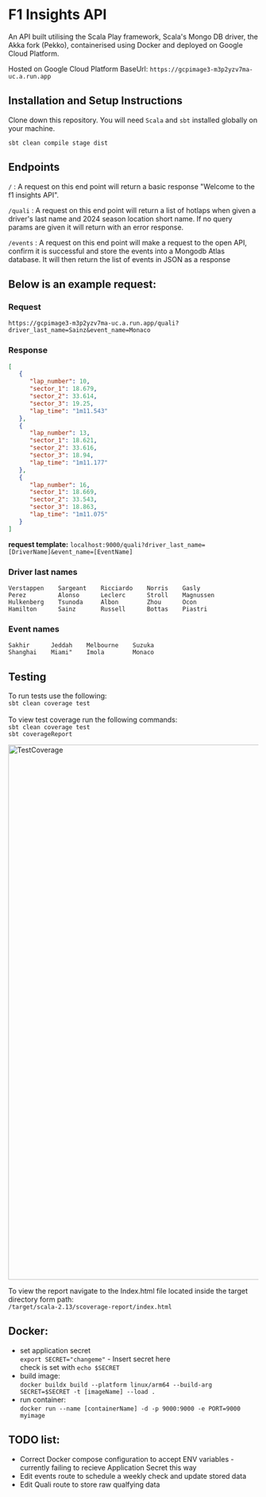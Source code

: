 # F1 Insights API 

An API built utilising the Scala Play framework, Scala's Mongo DB driver, the Akka fork (Pekko), containerised using Docker and deployed on Google Cloud Platform. 

Hosted on Google Cloud Platform BaseUrl: ```https://gcpimage3-m3p2yzv7ma-uc.a.run.app```

## Installation and Setup Instructions

Clone down this repository. You will need `Scala` and `sbt` installed globally on your machine.  

```sbt clean compile stage dist```

## Endpoints

```/``` : A request on this end point will return a basic response "Welcome to the f1 insights API". <br>

```/quali``` : A request on this end point will return a list of hotlaps when given a driver's last name and 2024 season location short name. If no query params are given it will return with an error response. <br>

```/events``` : A request on this end point will make a request to the open API, confirm it is successful and store the events into a Mongodb Atlas database. It will then return the list of events in JSON as a response <br>

## Below is an example request: 
### Request 
`https://gcpimage3-m3p2yzv7ma-uc.a.run.app/quali?driver_last_name=Sainz&event_name=Monaco`

### Response

```JSON
[
   {
      "lap_number": 10,
      "sector_1": 18.679,
      "sector_2": 33.614,
      "sector_3": 19.25,
      "lap_time": "1m11.543"
   },
   {
      "lap_number": 13,
      "sector_1": 18.621,
      "sector_2": 33.616,
      "sector_3": 18.94,
      "lap_time": "1m11.177"
   },
   {
      "lap_number": 16,
      "sector_1": 18.669,
      "sector_2": 33.543,
      "sector_3": 18.863,
      "lap_time": "1m11.075"
   }
]
```

**request template:** `localhost:9000/quali?driver_last_name=[DriverName]&event_name=[EventName]`

### Driver last names 
    Verstappen    Sargeant    Ricciardo    Norris    Gasly
    Perez         Alonso      Leclerc      Stroll    Magnussen
    Hulkenberg    Tsunoda     Albon        Zhou      Ocon
    Hamilton      Sainz       Russell      Bottas    Piastri

### Event names 
    Sakhir      Jeddah    Melbourne    Suzuka   
    Shanghai    Miami"    Imola        Monaco     

## Testing 
To run tests use the following:  <br/> `sbt clean coverage test` <br/>
<br/> To view test coverage run the following commands: 
<br/> `sbt clean coverage test` 
<br/> `sbt coverageReport` <br/>


<img width="1078" alt="TestCoverage" src="https://github.com/gjstirling/f1-insights/assets/85582990/256b47fa-1889-416c-886f-aa503331cff4">

To view the report navigate to the Index.html file located inside the target directory form path: 
<br/> `/target/scala-2.13/scoverage-report/index.html`

## Docker: 
- set application secret <br>
  ```export SECRET="changeme"``` - Insert secret here <br> check is set with ```echo $SECRET```
- build image: <br>
```docker buildx build --platform linux/arm64 --build-arg SECRET=$SECRET -t [imageName] --load .```
- run container: <br>
```docker run --name [containerName] -d -p 9000:9000 -e PORT=9000 myimage```


## TODO list:
- Correct Docker compose configuration to accept ENV variables - currently failing to recieve Application Secret this way
- Edit events route to schedule a weekly check and update stored data
- Edit Quali route to store raw qualfying data

